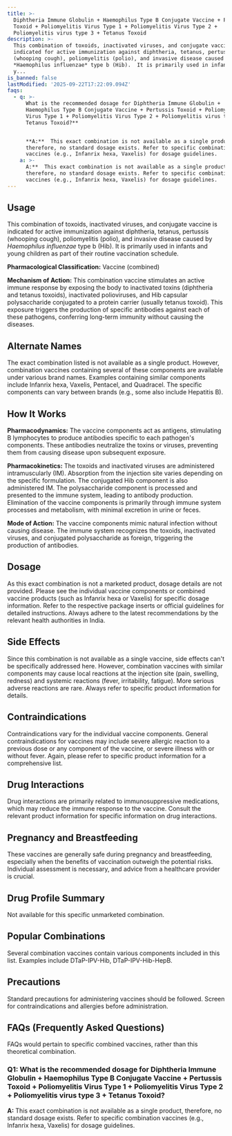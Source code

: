 ```yaml
---
title: >-
  Diphtheria Immune Globulin + Haemophilus Type B Conjugate Vaccine + Pertussis
  Toxoid + Poliomyelitis Virus Type 1 + Poliomyelitis Virus Type 2 +
  Poliomyelitis virus type 3 + Tetanus Toxoid
description: >-
  This combination of toxoids, inactivated viruses, and conjugate vaccine is
  indicated for active immunization against diphtheria, tetanus, pertussis
  (whooping cough), poliomyelitis (polio), and invasive disease caused by
  *Haemophilus influenzae* type b (Hib).  It is primarily used in infants and
  y...
is_banned: false
lastModified: '2025-09-22T17:22:09.094Z'
faqs:
  - q: >-
      What is the recommended dosage for Diphtheria Immune Globulin +
      Haemophilus Type B Conjugate Vaccine + Pertussis Toxoid + Poliomyelitis
      Virus Type 1 + Poliomyelitis Virus Type 2 + Poliomyelitis virus type 3 +
      Tetanus Toxoid?**


      **A:**  This exact combination is not available as a single product,
      therefore, no standard dosage exists. Refer to specific combination
      vaccines (e.g., Infanrix hexa, Vaxelis) for dosage guidelines.
    a: >-
      A:**  This exact combination is not available as a single product,
      therefore, no standard dosage exists. Refer to specific combination
      vaccines (e.g., Infanrix hexa, Vaxelis) for dosage guidelines.
---
```

## **Usage**

This combination of toxoids, inactivated viruses, and conjugate vaccine is indicated for active immunization against diphtheria, tetanus, pertussis (whooping cough), poliomyelitis (polio), and invasive disease caused by *Haemophilus influenzae* type b (Hib).  It is primarily used in infants and young children as part of their routine vaccination schedule.

**Pharmacological Classification:**  Vaccine (combined)

**Mechanism of Action:** This combination vaccine stimulates an active immune response by exposing the body to inactivated toxins (diphtheria and tetanus toxoids), inactivated polioviruses, and Hib capsular polysaccharide conjugated to a protein carrier (usually tetanus toxoid). This exposure triggers the production of specific antibodies against each of these pathogens, conferring long-term immunity without causing the diseases.

## **Alternate Names**

The exact combination listed is not available as a single product.  However, combination vaccines containing several of these components are available under various brand names. Examples containing similar components include Infanrix hexa, Vaxelis, Pentacel, and Quadracel. The specific components can vary between brands (e.g., some also include Hepatitis B).

## **How It Works**

**Pharmacodynamics:** The vaccine components act as antigens, stimulating B lymphocytes to produce antibodies specific to each pathogen's components. These antibodies neutralize the toxins or viruses, preventing them from causing disease upon subsequent exposure.

**Pharmacokinetics:** The toxoids and inactivated viruses are administered intramuscularly (IM).  Absorption from the injection site varies depending on the specific formulation. The conjugated Hib component is also administered IM. The polysaccharide component is processed and presented to the immune system, leading to antibody production. Elimination of the vaccine components is primarily through immune system processes and metabolism, with minimal excretion in urine or feces.

**Mode of Action:**  The vaccine components mimic natural infection without causing disease. The immune system recognizes the toxoids, inactivated viruses, and conjugated polysaccharide as foreign, triggering the production of antibodies.

## **Dosage**

As this exact combination is not a marketed product, dosage details are not provided. Please see the individual vaccine components or combined vaccine products (such as Infanrix hexa or Vaxelis) for specific dosage information. Refer to the respective package inserts or official guidelines for detailed instructions.  Always adhere to the latest recommendations by the relevant health authorities in India.

## **Side Effects**

Since this combination is not available as a single vaccine, side effects can't be specifically addressed here.  However, combination vaccines with similar components may cause local reactions at the injection site (pain, swelling, redness) and systemic reactions (fever, irritability, fatigue).  More serious adverse reactions are rare.  Always refer to specific product information for details.

## **Contraindications**

Contraindications vary for the individual vaccine components.  General contraindications for vaccines may include severe allergic reaction to a previous dose or any component of the vaccine, or severe illness with or without fever.  Again, please refer to specific product information for a comprehensive list.

## **Drug Interactions**

Drug interactions are primarily related to immunosuppressive medications, which may reduce the immune response to the vaccine.  Consult the relevant product information for specific information on drug interactions.

## **Pregnancy and Breastfeeding**

These vaccines are generally safe during pregnancy and breastfeeding, especially when the benefits of vaccination outweigh the potential risks.  Individual assessment is necessary, and advice from a healthcare provider is crucial.

## **Drug Profile Summary**

Not available for this specific unmarketed combination.

## **Popular Combinations**

Several combination vaccines contain various components included in this list. Examples include DTaP-IPV-Hib, DTaP-IPV-Hib-HepB.

## **Precautions**

Standard precautions for administering vaccines should be followed.  Screen for contraindications and allergies before administration.

## **FAQs (Frequently Asked Questions)**

FAQs would pertain to specific combined vaccines, rather than this theoretical combination.


### **Q1: What is the recommended dosage for Diphtheria Immune Globulin + Haemophilus Type B Conjugate Vaccine + Pertussis Toxoid + Poliomyelitis Virus Type 1 + Poliomyelitis Virus Type 2 + Poliomyelitis virus type 3 + Tetanus Toxoid?**

**A:**  This exact combination is not available as a single product, therefore, no standard dosage exists. Refer to specific combination vaccines (e.g., Infanrix hexa, Vaxelis) for dosage guidelines.

